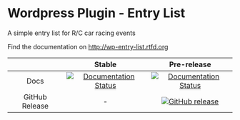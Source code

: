 # Wordpress Plugin - Entry List
A simple entry list for R/C car racing events

Find the documentation on http://wp-entry-list.rtfd.org

||Stable|Pre-release|
|:--:|:--:|:--:|
|Docs|[![Documentation Status](https://readthedocs.org/projects/wp-entry-list/badge/?version=stable)](http://wp-entry-list.readthedocs.org/de/master/)|[![Documentation Status](https://readthedocs.org/projects/wp-entry-list/badge/?version=latest)](http://wp-entry-list.readthedocs.org/de/latest/)|
|GitHub Release|-|[![GitHub release](https://img.shields.io/github/release/gittools/gitversion.svg)](https://github.com/GitTools/GitVersion/releases/latest)|